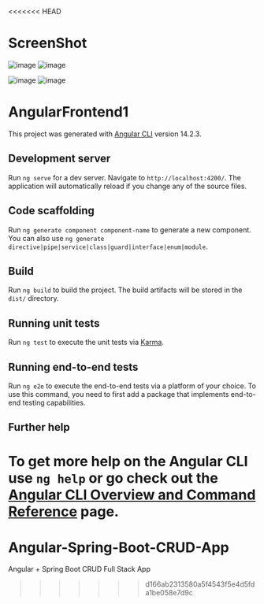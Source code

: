 <<<<<<< HEAD
# ScreenShot

![image](https://user-images.githubusercontent.com/114986363/193966606-7e8a91e6-aa65-4622-a901-3c89315583ec.png)
![image](https://user-images.githubusercontent.com/114986363/193966735-38f97431-6787-4366-8aaa-555e3bb5c5d7.png)

![image](https://user-images.githubusercontent.com/114986363/193967127-cf06aba4-cf66-496a-b834-86ce0144ddfe.png)
![image](https://user-images.githubusercontent.com/114986363/193967264-52d7f719-dc16-4522-a61f-bc3990cc3f3f.png)

# AngularFrontend1

This project was generated with [Angular CLI](https://github.com/angular/angular-cli) version 14.2.3.

## Development server

Run `ng serve` for a dev server. Navigate to `http://localhost:4200/`. The application will automatically reload if you change any of the source files.

## Code scaffolding

Run `ng generate component component-name` to generate a new component. You can also use `ng generate directive|pipe|service|class|guard|interface|enum|module`.

## Build

Run `ng build` to build the project. The build artifacts will be stored in the `dist/` directory.

## Running unit tests

Run `ng test` to execute the unit tests via [Karma](https://karma-runner.github.io).

## Running end-to-end tests

Run `ng e2e` to execute the end-to-end tests via a platform of your choice. To use this command, you need to first add a package that implements end-to-end testing capabilities.

## Further help

To get more help on the Angular CLI use `ng help` or go check out the [Angular CLI Overview and Command Reference](https://angular.io/cli) page.
=======
# Angular-Spring-Boot-CRUD-App
Angular + Spring Boot CRUD Full Stack App
>>>>>>> d166ab2313580a5f4543f5e4d5fda1be058e7d9c
